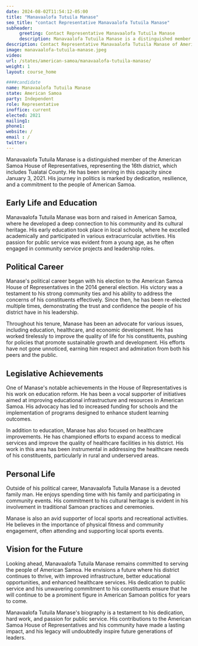 ```yaml
---
date: 2024-08-02T11:54:12-05:00
title: "Manavaalofa Tutuila Manase"
seo_title: "contact Representative Manavaalofa Tutuila Manase"
subheader:
     greeting: Contact Representative Manavaalofa Tutuila Manase
     description: Manavaalofa Tutuila Manase is a distinguished member of the American Samoa House of Representatives, representing the 16th district, which includes Tualatai County. He has been serving in this capacity since January 3, 2021. 
description: Contact Representative Manavaalofa Tutuila Manase of American Samoa. Contact information for Manavaalofa Tutuila Manase includes email address, phone number, and mailing address.
image: manavaalofa-tutuila-manase.jpeg
video:
url: /states/american-samoa/manavaalofa-tutuila-manase/
weight: 1
layout: course_home

####candidate
name: Manavaalofa Tutuila Manase
state: American Samoa
party: Independent
role: Representative
inoffice: current
elected: 2021
mailing1: 
phone1: 
website: /
email : /
twitter: 
---
```

Manavaalofa Tutuila Manase is a distinguished member of the American Samoa House of Representatives, representing the 16th district, which includes Tualatai County. He has been serving in this capacity since January 3, 2021. His journey in politics is marked by dedication, resilience, and a commitment to the people of American Samoa.

## Early Life and Education

Manavaalofa Tutuila Manase was born and raised in American Samoa, where he developed a deep connection to his community and its cultural heritage. His early education took place in local schools, where he excelled academically and participated in various extracurricular activities. His passion for public service was evident from a young age, as he often engaged in community service projects and leadership roles.

## Political Career

Manase's political career began with his election to the American Samoa House of Representatives in the 2014 general election. His victory was a testament to his strong community ties and his ability to address the concerns of his constituents effectively. Since then, he has been re-elected multiple times, demonstrating the trust and confidence the people of his district have in his leadership.

Throughout his tenure, Manase has been an advocate for various issues, including education, healthcare, and economic development. He has worked tirelessly to improve the quality of life for his constituents, pushing for policies that promote sustainable growth and development. His efforts have not gone unnoticed, earning him respect and admiration from both his peers and the public.

## Legislative Achievements

One of Manase's notable achievements in the House of Representatives is his work on education reform. He has been a vocal supporter of initiatives aimed at improving educational infrastructure and resources in American Samoa. His advocacy has led to increased funding for schools and the implementation of programs designed to enhance student learning outcomes.

In addition to education, Manase has also focused on healthcare improvements. He has championed efforts to expand access to medical services and improve the quality of healthcare facilities in his district. His work in this area has been instrumental in addressing the healthcare needs of his constituents, particularly in rural and underserved areas.

## Personal Life

Outside of his political career, Manavaalofa Tutuila Manase is a devoted family man. He enjoys spending time with his family and participating in community events. His commitment to his cultural heritage is evident in his involvement in traditional Samoan practices and ceremonies.

Manase is also an avid supporter of local sports and recreational activities. He believes in the importance of physical fitness and community engagement, often attending and supporting local sports events.

## Vision for the Future

Looking ahead, Manavaalofa Tutuila Manase remains committed to serving the people of American Samoa. He envisions a future where his district continues to thrive, with improved infrastructure, better educational opportunities, and enhanced healthcare services. His dedication to public service and his unwavering commitment to his constituents ensure that he will continue to be a prominent figure in American Samoan politics for years to come.

Manavaalofa Tutuila Manase's biography is a testament to his dedication, hard work, and passion for public service. His contributions to the American Samoa House of Representatives and his community have made a lasting impact, and his legacy will undoubtedly inspire future generations of leaders.

